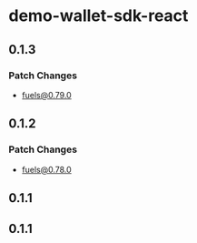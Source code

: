 # demo-wallet-sdk-react

## 0.1.3

### Patch Changes

- fuels@0.79.0

## 0.1.2

### Patch Changes

- fuels@0.78.0

## 0.1.1

## 0.1.1
